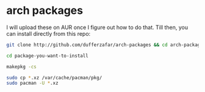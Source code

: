 
# arch packages

I will upload these on AUR once I figure out how to do that. Till then, you can install directly from this repo:

```bash
git clone http://github.com/dufferzafar/arch-packages && cd arch-packages

cd package-you-want-to-install

makepkg -cs

sudo cp *.xz /var/cache/pacman/pkg/
sudo pacman -U *.xz
```
